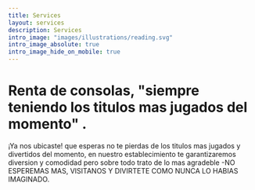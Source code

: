 ```yaml
---
title: Services
layout: services
description: Services
intro_image: "images/illustrations/reading.svg"
intro_image_absolute: true
intro_image_hide_on_mobile: true
---
```


# Renta de consolas, "siempre teniendo los titulos mas jugados del momento" .

¡Ya nos ubicaste! que esperas no te pierdas de los titulos mas jugados y divertidos del momento, en nuestro establecimiento te garantizaremos diversion y comodidad pero sobre todo trato de lo mas agradeble -NO ESPEREMAS MAS, VISITANOS Y DIVIRTETE COMO NUNCA LO HABIAS IMAGINADO.
